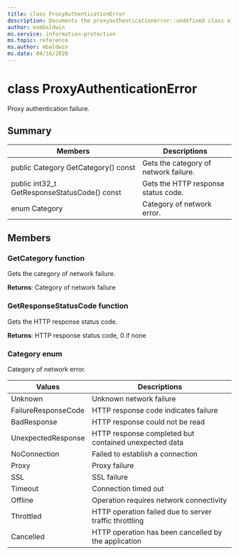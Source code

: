 ```yaml
---
title: class ProxyAuthenticationError 
description: Documents the proxyauthenticationerror::undefined class of the Microsoft Information Protection (MIP) SDK.
author: msmbaldwin
ms.service: information-protection
ms.topic: reference
ms.author: mbaldwin
ms.date: 04/16/2020
---
```


# class ProxyAuthenticationError 
Proxy authentication failure.
  
## Summary

| Members                                       | Descriptions
|-----------------------------------------------|---------------------------------------------
| public Category GetCategory() const           |  Gets the category of network failure.
| public int32_t GetResponseStatusCode() const  |  Gets the HTTP response status code.
| enum Category                                 |  Category of network error.
  
## Members
  
### GetCategory function

Gets the category of network failure.

**Returns**: Category of network failure
  
### GetResponseStatusCode function

Gets the HTTP response status code.

**Returns**: HTTP response status code, 0 if none
  
### Category enum

Category of network error.

| Values                   | Descriptions
|--------------------------|---------------------------------------------
| Unknown                  | Unknown network failure
| FailureResponseCode      | HTTP response code indicates failure
| BadResponse              | HTTP response could not be read
| UnexpectedResponse       | HTTP response completed but contained unexpected data
| NoConnection             | Failed to establish a connection
| Proxy                    | Proxy failure
| SSL                      | SSL failure
| Timeout                  | Connection timed out
| Offline                  | Operation requires network connectivity
| Throttled                | HTTP operation failed due to server traffic throttling
| Cancelled                | HTTP operation has been cancelled by the application
